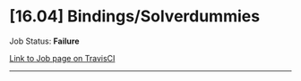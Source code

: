 # [16.04] Bindings/Solverdummies

Job Status: **Failure**

[Link to Job page on TravisCI](https://travis-ci.org/precice/systemtests/jobs/641730265)

---